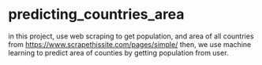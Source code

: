 # predicting_countries_area
in this project, use web scraping to get 
population, and area of all countries from 
https://www.scrapethissite.com/pages/simple/
then, we use machine learning to predict area 
of counties by getting population from user.
